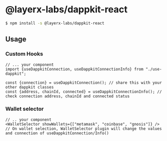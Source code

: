 # @layerx-labs/dappkit-react
```bash
$ npm install -s @layerx-labs/dappkit-react
```

## Usage

### Custom Hooks
```tsx
// ... your component
import {useDappkitConnection, useDappkitConnectionInfo} from "./use-dappkit";

const {connection} = useDappkitConnection(); // share this with your other dappkit classes
const {address, chainId, connected} = useDappkitConnectionInfo(); // check connection address, chainId and connected status
```

### Wallet selector
```tsx
// .. your component
<WalletSelector showWallets={["metamask", "coinbase", "gnosis"]} />
// On wallet selection, WalletSelector plugin will change the values and connection of useDappkitConnection/Info()
```